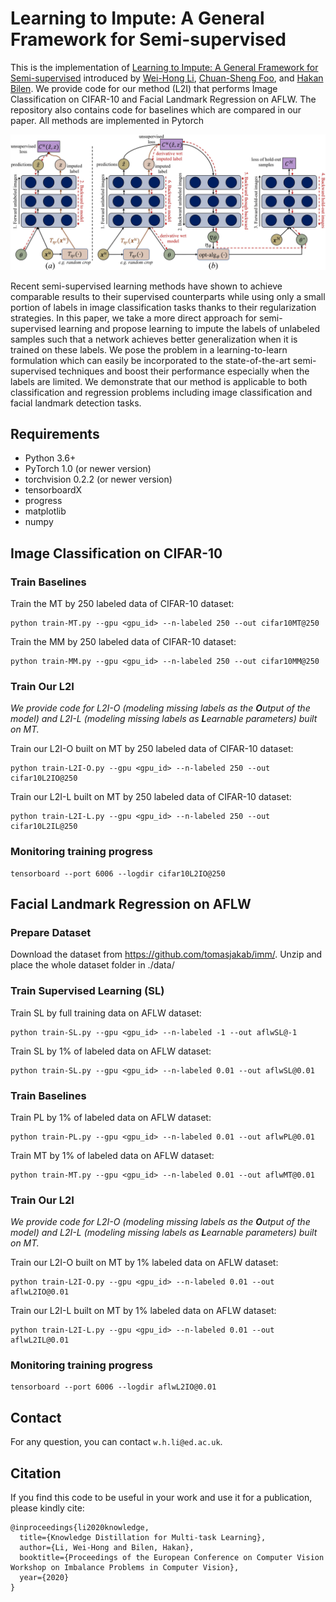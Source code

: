 # Learning to Impute: A General Framework for Semi-supervised
This is the implementation of [Learning to Impute: A General Framework for Semi-supervised](https://arxiv.org/pdf/1912.10364.pdf) introduced by [Wei-Hong Li](https://weihonglee.github.io), [Chuan-Sheng Foo](http://ai.stanford.edu/~csfoo/), and [Hakan Bilen](http://homepages.inf.ed.ac.uk/hbilen/index.html). We provide code for our method (L2I) that performs Image Classification on CIFAR-10 and Facial Landmark Regression on AFLW. The repository also contains code for baselines which are compared in our paper. All methods are implemented in Pytorch

<center><img src="./figure/diagram.jpg"></center>

Recent semi-supervised learning methods have shown to achieve comparable results to their supervised counterparts while using only a small portion of labels in image classification tasks thanks to their regularization strategies. In this paper, we take a more direct approach for semi-supervised learning and propose learning to impute the labels of unlabeled samples such that a network achieves better generalization when it is trained on these labels. We pose the problem in a learning-to-learn formulation which can easily be incorporated to the state-of-the-art semi-supervised techniques and boost their performance especially when the labels are limited. We demonstrate that our method is applicable to both classification and regression problems including image classification and facial landmark detection tasks.

## Requirements
- Python 3.6+
- PyTorch 1.0 (or newer version)
- torchvision 0.2.2 (or newer version)
- tensorboardX
- progress
- matplotlib
- numpy


## Image Classification on CIFAR-10

### Train Baselines

Train the MT by 250 labeled data of CIFAR-10 dataset:
```
python train-MT.py --gpu <gpu_id> --n-labeled 250 --out cifar10MT@250
```

Train the MM by 250 labeled data of CIFAR-10 dataset:
```
python train-MM.py --gpu <gpu_id> --n-labeled 250 --out cifar10MM@250
```

### Train Our L2I

*We provide code for L2I-O (modeling missing labels as the **O**utput of the model) and L2I-L (modeling missing labels as **L**earnable parameters) built on MT.*

Train our L2I-O built on MT by 250 labeled data of CIFAR-10 dataset:
```
python train-L2I-O.py --gpu <gpu_id> --n-labeled 250 --out cifar10L2IO@250
```

Train our L2I-L built on MT by 250 labeled data of CIFAR-10 dataset:
```
python train-L2I-L.py --gpu <gpu_id> --n-labeled 250 --out cifar10L2IL@250
```

### Monitoring training progress
```
tensorboard --port 6006 --logdir cifar10L2IO@250
```



## Facial Landmark Regression on AFLW

### Prepare Dataset
Download the dataset from https://github.com/tomasjakab/imm/. Unzip and place the whole dataset folder in ./data/

### Train Supervised Learning (SL) 
Train SL by full training data on AFLW dataset:
```
python train-SL.py --gpu <gpu_id> --n-labeled -1 --out aflwSL@-1
```
Train SL by 1% of labeled data on AFLW dataset:
```
python train-SL.py --gpu <gpu_id> --n-labeled 0.01 --out aflwSL@0.01
```

### Train Baselines
Train PL by 1% of labeled data on AFLW dataset:
```
python train-PL.py --gpu <gpu_id> --n-labeled 0.01 --out aflwPL@0.01
```

Train MT by 1% of labeled data on AFLW dataset:
```
python train-MT.py --gpu <gpu_id> --n-labeled 0.01 --out aflwMT@0.01
```

### Train Our L2I
*We provide code for L2I-O (modeling missing labels as the **O**utput of the model) and L2I-L (modeling missing labels as **L**earnable parameters) built on MT.*

Train our L2I-O built on MT by 1% labeled data on AFLW dataset:
```
python train-L2I-O.py --gpu <gpu_id> --n-labeled 0.01 --out aflwL2IO@0.01
```

Train our L2I-L built on MT by 1% labeled data on AFLW dataset:
```
python train-L2I-L.py --gpu <gpu_id> --n-labeled 0.01 --out aflwL2IL@0.01
```


### Monitoring training progress
```
tensorboard --port 6006 --logdir aflwL2IO@0.01
```


## Contact
For any question, you can contact `w.h.li@ed.ac.uk`.

## Citation
If you find this code to be useful in your work and use it for a publication, please kindly cite:
```
@inproceedings{li2020knowledge,
  title={Knowledge Distillation for Multi-task Learning},
  author={Li, Wei-Hong and Bilen, Hakan},
  booktitle={Proceedings of the European Conference on Computer Vision Workshop on Imbalance Problems in Computer Vision},
  year={2020}
}
```



